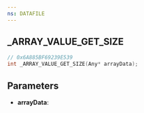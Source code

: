 ```yaml
---
ns: DATAFILE
---
```

## _ARRAY_VALUE_GET_SIZE

```c
// 0x6A885BF69239E539
int _ARRAY_VALUE_GET_SIZE(Any* arrayData);
```

## Parameters
* **arrayData**:
